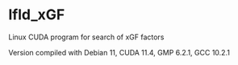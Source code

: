 # lfld_xGF
Linux CUDA program for search of xGF factors

Version compiled with Debian 11, CUDA 11.4, GMP 6.2.1, GCC 10.2.1
